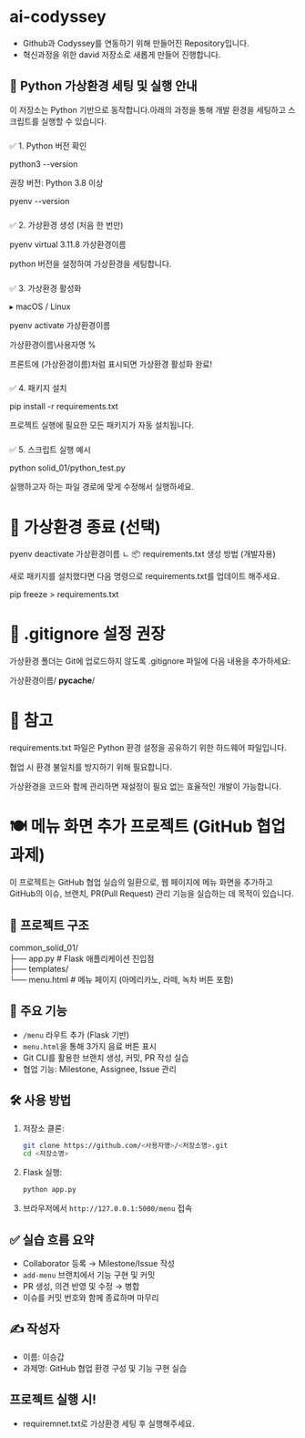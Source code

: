 # ai-codyssey
- Github과 Codyssey를 연동하기 위해 만들어진 Repository입니다.
- 혁신과정을 위한 david 저장소로 새롭게 만들어 진행합니다.


## 🐍 Python 가상환경 세팅 및 실행 안내
이 저장소는 Python 기반으로 동작합니다.아래의 과정을 통해 개발 환경을 세팅하고 스크립트를 실행할 수 있습니다.

###
✅ 1. Python 버전 확인

python3 --version

권장 버전: Python 3.8 이상

pyenv --version

###
✅ 2. 가상환경 생성 (처음 한 번만)

pyenv virtual 3.11.8 가상환경이름

python 버전을 설정하여 가상환경을 세팅합니다.

###
✅ 3. 가상환경 활성화

▸ macOS / Linux

pyenv activate 가상환경이름

가상환경이름\사용자명 % 

프론트에 (가상환경이름)처럼 표시되면 가상환경 활성화 완료!

###
✅ 4. 패키지 설치

pip install -r requirements.txt

프로젝트 실행에 필요한 모든 패키지가 자동 설치됩니다.

###
✅ 5. 스크립트 실행 예시

python solid_01/python_test.py

실행하고자 하는 파일 경로에 맞게 수정해서 실행하세요.

# 🚩 가상환경 종료 (선택)

pyenv deactivate 가상환경이름
ㄴ
📦 requirements.txt 생성 방법 (개발자용)

새로 패키지를 설치했다면 다음 명령으로 requirements.txt를 업데이트 해주세요.

pip freeze > requirements.txt

###
# 🚫 .gitignore 설정 권장

가상환경 폴더는 Git에 업로드하지 않도록 .gitignore 파일에 다음 내용을 추가하세요:

가상환경이름/
__pycache__/
###

# 📙 참고

requirements.txt 파일은 Python 환경 설정을 공유하기 위한 하드웨어 파일입니다.

협업 시 환경 불일치를 방지하기 위해 필요합니다.

가상환경을 코드와 함께 관리하면 재설정이 필요 없는 효율적인 개발이 가능합니다.

# 🍽️ 메뉴 화면 추가 프로젝트 (GitHub 협업 과제)

이 프로젝트는 GitHub 협업 실습의 일환으로, 웹 페이지에 메뉴 화면을 추가하고 GitHub의 이슈, 브랜치, PR(Pull Request) 관리 기능을 실습하는 데 목적이 있습니다.

## 📁 프로젝트 구조

common_solid_01/    
├── app.py # Flask 애플리케이션 진입점  
├── templates/  
└── menu.html # 메뉴 페이지 (아메리카노, 라떼, 녹차 버튼 포함)


## 🚀 주요 기능

- `/menu` 라우트 추가 (Flask 기반)
- `menu.html`을 통해 3가지 음료 버튼 표시
- Git CLI를 활용한 브랜치 생성, 커밋, PR 작성 실습
- 협업 기능: Milestone, Assignee, Issue 관리

## 🛠️ 사용 방법

1. 저장소 클론:
    ```bash
    git clone https://github.com/<사용자명>/<저장소명>.git
    cd <저장소명>
    ```

2. Flask 실행:
    ```bash
    python app.py
    ```

3. 브라우저에서 `http://127.0.0.1:5000/menu` 접속

## ✅ 실습 흐름 요약

- Collaborator 등록 → Milestone/Issue 작성  
- `add-menu` 브랜치에서 기능 구현 및 커밋  
- PR 생성, 의견 반영 및 수정 → 병합  
- 이슈를 커밋 번호와 함께 종료하며 마무리

## ✍️ 작성자

- 이름: 이승갑
- 과제명: GitHub 협업 환경 구성 및 기능 구현 실습

## 프로젝트 실행 시!

- requiremnet.txt로 가상환경 세팅 후 실행해주세요.

